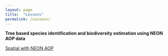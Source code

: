 ```yaml
---
layout: page
title:  "Lessons"
permalink: /Lessons/
---
```


**Tree based species identification and biodiversity estimation using NEON AOP data**

[Spatial with NEON AOP](https://ufbi2018.github.io/D1_MarconiS)
